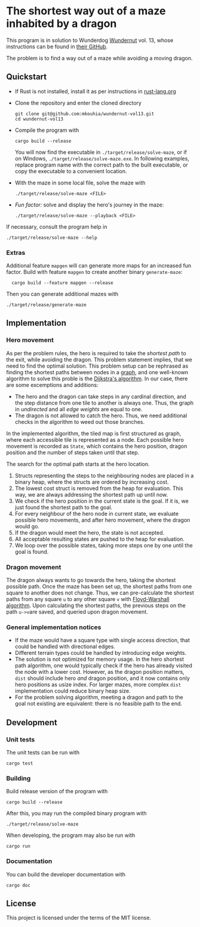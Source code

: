 # The shortest way out of a maze inhabited by a dragon

This program is in solution to Wunderdog [Wundernut](https://www.wunderdog.io/wundernut) vol. 13, whose instructions can be found in [their GitHub](https://github.com/wunderdogsw/wundernut-vol13).

The problem is to find a way out of a maze while avoiding a moving dragon.

## Quickstart

- If Rust is not installed, install it as per instructions in [rust-lang.org](https://www.rust-lang.org/tools/install)
- Clone the repository and enter the cloned directory

      git clone git@github.com:mkouhia/wundernut-vol13.git
      cd wundernut-vol13

- Compile the program with

      cargo build --release

  You will now find the executable in `./target/release/solve-maze`, or if on Windows, `./target/release/solve-maze.exe`. In following examples, replace program name with the correct path to the built executable, or copy the executable to a convenient location.

- With the maze in some local file, solve the maze with

      ./target/release/solve-maze <FILE>

- _Fun factor:_ solve and display the hero's journey in the maze:

      ./target/release/solve-maze --playback <FILE>

If necessary, consult the program help in

    ./target/release/solve-maze --help

### Extras
Additional feature `mapgen` will can generate more maps for an increased fun factor. Build with feature `mapgen` to create another binary `generate-maze`:

      cargo build --feature mapgen --release

Then you can generate additional mazes with 

    ./target/release/generate-maze


## Implementation

### Hero movement

As per the problem rules, the hero is required to take the _shortest path_ to the exit, while avoiding the dragon.
This problem statement implies, that we need to find the optimal solution.
This problem setup can be rephrased as finding the shortest paths between nodes in a [graph](https://en.wikipedia.org/wiki/Graph_(abstract_data_type)), and one well-known algorithm to solve this proble is the [Dijkstra's algorithm](https://en.wikipedia.org/wiki/Dijkstra%27s_algorithm). In our case, there are some excemptions and additions:
- The hero and the dragon can take steps in any cardinal direction, and the step distance from one tile to another is always one. Thus, the graph in _undirected_ and all _edge weights_ are equal to one.
- The dragon is not allowed to catch the hero. Thus, we need additional checks in the algorithm to weed out those branches.

In the implemented algorithm, the tiled map is first structured as graph, where each accessible tile is represented as a node. Each possible hero movement is recorded as `State`, which contains the hero position, dragon position and the number of steps taken until that step.

The search for the optimal path starts at the hero location.
1. Structs representing the steps to the neighbouring nodes are placed in a binary heap, where the structs are ordered by increasing cost.
2. The lowest cost struct is removed from the heap for evaluation. This way, we are always addressing the shortest path up until now.
3. We check if the hero position in the current state is the goal. If it is, we just found the shortest path to the goal.
4. For every neighbour of the hero node in current state, we evaluate possible hero movements, and after hero movement, where the dragon would go.
5. If the dragon would meet the hero, the state is not accepted.
6. All acceptable resulting states are pushed to the heap for evaluation.
7. We loop over the possible states, taking more steps one by one until the goal is found.


### Dragon movement

The dragon always wants to go towards the hero, taking the shortest possible path.
Once the maze has been set up, the shortest paths from one square to another does not change.
Thus, we can pre-calculate the shortest paths from any square `u` to any other square `v` with [Floyd-Warshall algorithm](https://en.wikipedia.org/wiki/Floyd%E2%80%93Warshall_algorithm#Path_reconstruction).
Upon calculating the shortest paths, the previous steps on the path `u->v`are saved, and queried upon dragon movement.

### General implementation notices
- If the maze would have a square type with single access direction, that could be handled with directional edges.
- Different terrain types could be handled by introducing edge weights.
- The solution is not optimized for memory usage. In the hero shortest path algorithm, one would typically check if the hero has already visited the node with a lower cost. However, as the dragon position matters, `dist` should include hero _and_ dragon position, and it now contains only hero positions as usize index. For larger mazes, more complex `dist` implementation could reduce binary heap size.
- For the problem solving algorithm, meeting a dragon and path to the goal not existing are equivalent: there is no feasible path to the end.

## Development

### Unit tests

The unit tests can be run with

    cargo test

### Building

Build release version of the program with

    cargo build --release

After this, you may run the compiled binary program with

    ./target/release/solve-maze

When developing, the program may also be run with

    cargo run

### Documentation

You can build the developer documentation with 

    cargo doc

## License

This project is licensed under the terms of the MIT license.